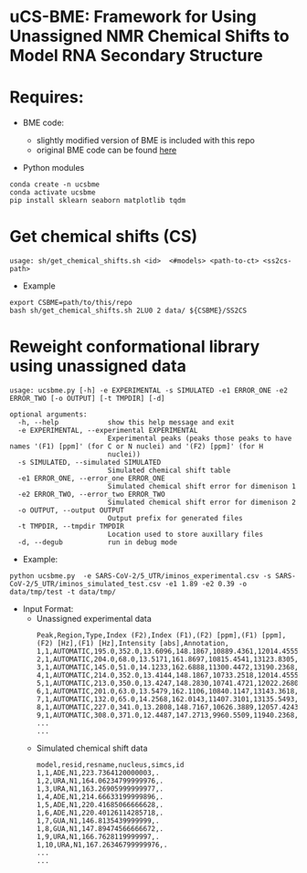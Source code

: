 # uCS-BME: Framework for Using Unassigned NMR Chemical Shifts to Model RNA Secondary Structure

# Requires:

* BME code:
	* slightly modified version of BME is included with this repo
	* original BME code can be found [here](https://github.com/KULL-Centre/BME/)

* Python modules
```
conda create -n ucsbme
conda activate ucsbme
pip install sklearn seaborn matplotlib tqdm
```

# Get chemical shifts (CS)
```
usage: sh/get_chemical_shifts.sh <id>  <#models> <path-to-ct> <ss2cs-path>
```
* Example
```
export CSBME=path/to/this/repo
bash sh/get_chemical_shifts.sh 2LU0 2 data/ ${CSBME}/SS2CS
```

# Reweight conformational library using unassigned data

```
usage: ucsbme.py [-h] -e EXPERIMENTAL -s SIMULATED -e1 ERROR_ONE -e2 ERROR_TWO [-o OUTPUT] [-t TMPDIR] [-d]

optional arguments:
  -h, --help            show this help message and exit
  -e EXPERIMENTAL, --experimental EXPERIMENTAL
                        Experimental peaks (peaks those peaks to have names '(F1) [ppm]' (for C or N nuclei) and '(F2) [ppm]' (for H
                        nuclei))
  -s SIMULATED, --simulated SIMULATED
                        Simulated chemical shift table
  -e1 ERROR_ONE, --error_one ERROR_ONE
                        Simulated chemical shift error for dimenison 1
  -e2 ERROR_TWO, --error_two ERROR_TWO
                        Simulated chemical shift error for dimenison 2
  -o OUTPUT, --output OUTPUT
                        Output prefix for generated files
  -t TMPDIR, --tmpdir TMPDIR
                        Location used to store auxillary files
  -d, --degub           run in debug mode
```
* Example:
```
python ucsbme.py  -e SARS-CoV-2/5_UTR/iminos_experimental.csv -s SARS-CoV-2/5_UTR/iminos_simulated_test.csv -e1 1.89 -e2 0.39 -o data/tmp/test -t data/tmp/
```

* Input Format:
	* Unassigned experimental data
		```
		Peak,Region,Type,Index (F2),Index (F1),(F2) [ppm],(F1) [ppm],(F2) [Hz],(F1) [Hz],Intensity [abs],Annotation,
		1,1,AUTOMATIC,195.0,352.0,13.6096,148.1867,10889.4361,12014.4555,53341.56,,
		2,1,AUTOMATIC,204.0,68.0,13.5171,161.8697,10815.4541,13123.8305,55225.48,,
		3,1,AUTOMATIC,145.0,51.0,14.1233,162.6888,11300.4472,13190.2368,55865.04,,
		4,1,AUTOMATIC,214.0,352.0,13.4144,148.1867,10733.2518,12014.4555,57653.94,,
		5,1,AUTOMATIC,213.0,350.0,13.4247,148.2830,10741.4721,12022.2680,58536.78,,
		6,1,AUTOMATIC,201.0,63.0,13.5479,162.1106,10840.1147,13143.3618,58555.99,,
		7,1,AUTOMATIC,132.0,65.0,14.2568,162.0143,11407.3101,13135.5493,59100.34,,
		8,1,AUTOMATIC,227.0,341.0,13.2808,148.7167,10626.3889,12057.4243,62112.55,,
		9,1,AUTOMATIC,308.0,371.0,12.4487,147.2713,9960.5509,11940.2368,64530.53,,
		...
		...
		```
	* Simulated chemical shift data
		```
		model,resid,resname,nucleus,simcs,id
		1,1,ADE,N1,223.7364120000003,.
		1,2,URA,N1,164.06234799999976,.
		1,3,URA,N1,163.26905999999977,.
		1,4,ADE,N1,214.66633199999896,.
		1,5,ADE,N1,220.41685066666628,.
		1,6,ADE,N1,220.40126114285718,.
		1,7,GUA,N1,146.8135439999999,.
		1,8,GUA,N1,147.89474566666672,.
		1,9,URA,N1,166.7628119999997,.
		1,10,URA,N1,167.26346799999976,.
		...
		...
		```
